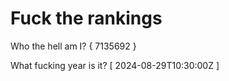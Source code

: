 # Fuck the rankings

Who the hell am I?
{ 7135692 }

What fucking year is it?
[ 2024-08-29T10:30:00Z ]
